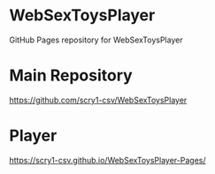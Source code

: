 # WebSexToysPlayer

GitHub Pages repository for WebSexToysPlayer

# Main Repository

https://github.com/scry1-csv/WebSexToysPlayer

# Player

https://scry1-csv.github.io/WebSexToysPlayer-Pages/
